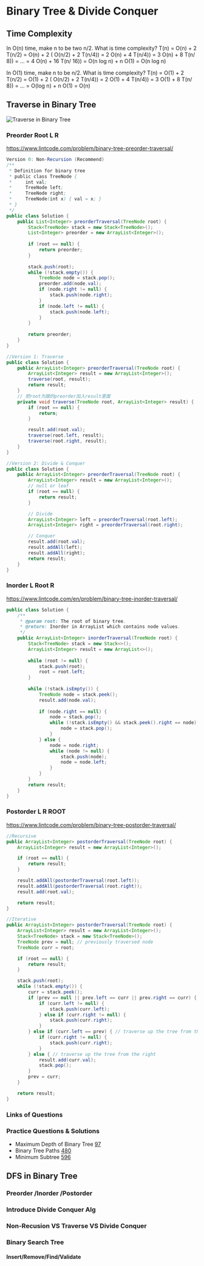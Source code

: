 # Binary Tree & Divide Conquer

## Time Complexity
In O(n) time, make n to be two n/2. What is time complexity? 
    T(n) = O(n) + 2 T(n/2)
         = O(n) + 2 ( O(n/2) + 2 T(n/4)) = 2 O(n) + 4 T(n/4)) = 3 O(n) + 8 T(n/ 8))
         = ...
         = 4 O(n) + 16 T(n/ 16))
         = O(n log n) +  n O(1) 
         = O(n log n)

In O(1) time, make n to be n/2. What is time complexity? 
 T(n) = O(1) + 2 T(n/2)
         = O(1) + 2 ( O(n/2) + 2 T(n/4)) = 2 O(1) + 4 T(n/4)) = 3 O(1) + 8 T(n/ 8))
         = ...
         = O(log n) +  n O(1) 
         = O(n)

## Traverse in Binary Tree
![Traverse in Binary Tree](./assets/traverseBinalyTree.png)

### Preorder  Root L R 
https://www.lintcode.com/problem/binary-tree-preorder-traversal/

```java
Version 0: Non-Recursion (Recommend)
/**
 * Definition for binary tree
 * public class TreeNode {
 *     int val;
 *     TreeNode left;
 *     TreeNode right;
 *     TreeNode(int x) { val = x; }
 * }
 */
public class Solution {
    public List<Integer> preorderTraversal(TreeNode root) {
        Stack<TreeNode> stack = new Stack<TreeNode>();
        List<Integer> preorder = new ArrayList<Integer>();
        
        if (root == null) {
            return preorder;
        }
        
        stack.push(root);
        while (!stack.empty()) {
            TreeNode node = stack.pop();
            preorder.add(node.val);
            if (node.right != null) {
                stack.push(node.right);
            }
            if (node.left != null) {
                stack.push(node.left);
            }
        }
        
        return preorder;
    }
}

//Version 1: Traverse
public class Solution {
    public ArrayList<Integer> preorderTraversal(TreeNode root) {
        ArrayList<Integer> result = new ArrayList<Integer>();
        traverse(root, result);
        return result;
    }
    // 把root为跟的preorder加入result里面
    private void traverse(TreeNode root, ArrayList<Integer> result) {
        if (root == null) {
            return;
        }

        result.add(root.val);
        traverse(root.left, result);
        traverse(root.right, result);
    }
}

//Version 2: Divide & Conquer
public class Solution {
    public ArrayList<Integer> preorderTraversal(TreeNode root) {
        ArrayList<Integer> result = new ArrayList<Integer>();
        // null or leaf
        if (root == null) {
            return result;
        }

        // Divide
        ArrayList<Integer> left = preorderTraversal(root.left);
        ArrayList<Integer> right = preorderTraversal(root.right);

        // Conquer
        result.add(root.val);
        result.addAll(left);
        result.addAll(right);
        return result;
    }
}
```
### Inorder  L Root R
https://www.lintcode.com/en/problem/binary-tree-inorder-traversal/

```java
public class Solution {
    /**
     * @param root: The root of binary tree.
     * @return: Inorder in ArrayList which contains node values.
     */
    public ArrayList<Integer> inorderTraversal(TreeNode root) {
        Stack<TreeNode> stack = new Stack<>();
        ArrayList<Integer> result = new ArrayList<>();
        
        while (root != null) {
            stack.push(root);
            root = root.left;
        }
    
        while (!stack.isEmpty()) {
            TreeNode node = stack.peek();
            result.add(node.val);
            
            if (node.right == null) {
                node = stack.pop();
                while (!stack.isEmpty() && stack.peek().right == node) {
                    node = stack.pop();
                }
            } else {
                node = node.right;
                while (node != null) {
                    stack.push(node);
                    node = node.left;
                }
            }
        }
        return result;
    }
}
```
### Postorder  L R ROOT
https://www.lintcode.com/problem/binary-tree-postorder-traversal/
```java
//Recursive
public ArrayList<Integer> postorderTraversal(TreeNode root) {
    ArrayList<Integer> result = new ArrayList<Integer>();

    if (root == null) {
        return result;
    }

    result.addAll(postorderTraversal(root.left));
    result.addAll(postorderTraversal(root.right));
    result.add(root.val);

    return result;   
}

//Iterative
public ArrayList<Integer> postorderTraversal(TreeNode root) {
    ArrayList<Integer> result = new ArrayList<Integer>();
    Stack<TreeNode> stack = new Stack<TreeNode>();
    TreeNode prev = null; // previously traversed node
    TreeNode curr = root;

    if (root == null) {
        return result;
    }

    stack.push(root);
    while (!stack.empty()) {
        curr = stack.peek();
        if (prev == null || prev.left == curr || prev.right == curr) { // traverse down the tree
            if (curr.left != null) {
                stack.push(curr.left);
            } else if (curr.right != null) {
                stack.push(curr.right);
            }
        } else if (curr.left == prev) { // traverse up the tree from the left
            if (curr.right != null) {
                stack.push(curr.right);
            }
        } else { // traverse up the tree from the right
            result.add(curr.val);
            stack.pop();
        }
        prev = curr;
    }

    return result;
}
```
### Links of Questions
[97]: https://www.lintcode.com/problem/maximum-depth-of-binary-tree/
[480]: https://www.lintcode.com/problem/binary-tree-paths/
[596]: https://www.lintcode.com/problem/minimum-subtree/description


### Practice Questions & Solutions
- Maximum Depth of Binary Tree [97]
- Binary Tree Paths [480]
- Minimum Subtree [596]


## DFS in Binary Tree
### Preorder /Inorder /Postorder
### Introduce Divide Conquer Alg
### Non-Recusion VS Traverse VS Divide Conquer
### Binary Search Tree
#### Insert/Remove/Find/Validate
